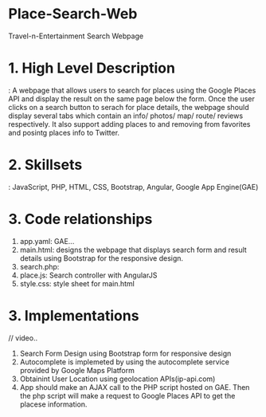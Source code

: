 # Place-Search-Web
Travel-n-Entertainment Search Webpage

# 1. High Level Description
   : A webpage that allows users to search for places using the Google Places API and display the result on the same page below the form. Once the user clicks on a search button to serach for place details, the webpage should display several tabs which contain an info/ photos/ map/ route/ reviews respectively. It also support adding places to and removing from favorites and posintg places info to Twitter. 
   
# 2. Skillsets
   : JavaScript, PHP, HTML, CSS, Bootstrap, Angular, Google App Engine(GAE)
   
# 3. Code relationships
   1) app.yaml: GAE...
   2) main.html: designs the webpage that displays search form and result details using Bootstrap for the responsive design.
   3) search.php: 
   4) place.js: Search controller with AngularJS
   5) style.css: style sheet for main.html

# 3. Implementations
// video..

   1) Search Form Design using Bootstrap form for responsive design
   2) Autocomplete is implemeted by using the autocomplete service provided by Google Maps Platform
   3) Obtainint User Location using geolocation APIs(ip-api.com)
   4) App should make an AJAX call to the PHP script hosted on GAE. Then the php script will make a request to Google Places API to get the placese information.
